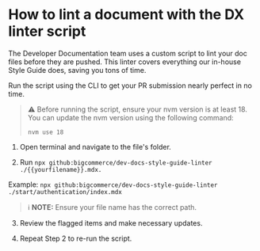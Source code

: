 # How to lint a document with the DX linter script

The Developer Documentation team uses a custom script to lint your doc files before they are pushed. This linter covers everything our in-house Style Guide does, saving you tons of time. 

Run the script using the CLI to get your PR submission nearly perfect in no time.

> ⚠️ Before running the script, ensure your nvm version is at least 18. You can update the nvm version using the following command: 
>
> `nvm use 18`

1. Open terminal and navigate to the file's folder.

2. Run `npx github:bigcommerce/dev-docs-style-guide-linter ./{{yourfilename}}.mdx.`

Example: `npx github:bigcommerce/dev-docs-style-guide-linter ./start/authentication/index.mdx`

> ℹ️ **NOTE:** Ensure your file name has the correct path.

3. Review the flagged items and make necessary updates.

4. Repeat Step 2 to re-run the script.

